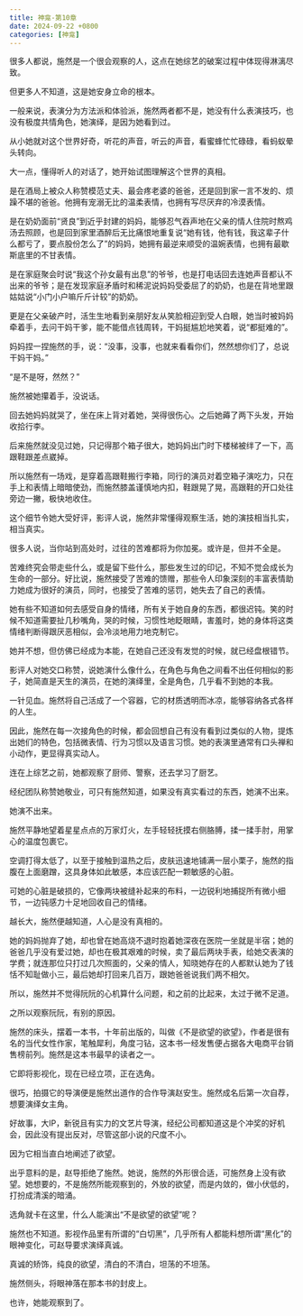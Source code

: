 ```yaml
---
title: 神龛-第10章
date: 2024-09-22 +0800
categories: [神龛]
---
```


很多人都说，施然是一个很会观察的人，这点在她综艺的破案过程中体现得淋漓尽致。

但更多人不知道，这是她安身立命的根本。

一般来说，表演分为方法派和体验派，施然两者都不是，她没有什么表演技巧，也没有极度共情角色，她演绎，是因为她看到过。

从小她就对这个世界好奇，听花的声音，听云的声音，看蜜蜂忙忙碌碌，看蚂蚁晕头转向。

大一点，懂得听人的对话了，她开始试图理解这个世界的真相。

是在酒局上被众人称赞模范丈夫、最会疼老婆的爸爸，还是回到家一言不发的、烦躁不堪的爸爸。他拥有宠溺无比的温柔表情，也拥有写尽厌弃的冷漠表情。

是在奶奶面前“贤良”到近乎封建的妈妈，能够忍气吞声地在父亲的情人住院时熬鸡汤去照顾，也是回到家里酒醉后无比痛恨地重复说“她有钱，他有钱，我这辈子什么都亏了，要点股份怎么了”的妈妈，她拥有最逆来顺受的温婉表情，也拥有最歇斯底里的不甘表情。

是在家庭聚会时说“我这个孙女最有出息”的爷爷，也是打电话回去连她声音都认不出来的爷爷；是在发现家庭矛盾时和稀泥说妈妈受委屈了的奶奶，也是在背地里跟姑姑说“小门小户嘛斤斤计较”的奶奶。

更是在父亲破产时，活生生地看到亲朋好友从笑脸相迎到受人白眼，她当时被妈妈牵着手，去问干妈干爹，能不能借点钱周转，干妈挺尴尬地笑着，说“都挺难的”。

妈妈捏一捏施然的手，说：“没事，没事，也就来看看你们，然然想你们了，总说干妈干妈。”

“是不是呀，然然？”

施然被她攥着手，没说话。

回去她妈妈就哭了，坐在床上背对着她，哭得很伤心。之后她薅了两下头发，开始收拾行李。

后来施然就没见过她，只记得那个箱子很大，她妈妈出门时下楼梯被绊了一下，高跟鞋跟差点崴掉。

所以施然有一场戏，是穿着高跟鞋搬行李箱，同行的演员对着空箱子演吃力，只在手上和表情上暗暗使劲，而施然膝盖谨慎地内扣，鞋跟晃了晃，高跟鞋的开口处往旁边一撇，极快地收住。

这个细节令她大受好评，影评人说，施然非常懂得观察生活，她的演技相当扎实，相当真实。

很多人说，当你站到高处时，过往的苦难都将为你加冕。或许是，但并不全是。

苦难终究会带走些什么，或是留下些什么，那些发生过的印记，不知不觉会成长为生命的一部分。好比说，施然接受了苦难的馈赠，那些令人印象深刻的丰富表情助力她成为很好的演员，同时，也接受了苦难的惩罚，她失去了自己的表情。

她有些不知道如何去感受自身的情绪，所有关于她自身的东西，都很迟钝。笑的时候不知道需要扯几秒嘴角，哭的时候，习惯性地眨眼睛，害羞时，她的身体将这类情绪判断得跟厌恶相似，会冷淡地用力地克制它。

她并不想，但仿佛已经成为本能，在她自己还没有发觉的时候，就已经盘根错节。

影评人对她交口称赞，说她演什么像什么，在角色与角色之间看不出任何相似的影子，她简直是天生的演员，在她的演绎里，全是角色，几乎看不到她的本我。

一针见血。施然将自己活成了一个容器，它的材质透明而冰凉，能够容纳各式各样的人生。

因此，施然在每一次接角色的时候，都会回想自己有没有看到过类似的人物，提炼出她们的特色，包括微表情、行为习惯以及语言习惯。她的表演里通常有口头禅和小动作，更显得真实动人。

连在上综艺之前，她都观察了厨师、警察，还去学习了厨艺。

经纪团队称赞她敬业，可只有施然知道，如果没有真实看过的东西，她演不出来。

她演不出来。

施然平静地望着星星点点的万家灯火，左手轻轻抚摸右侧胳膊，揉一揉手肘，用掌心的温度包裹它。

空调打得太低了，以至于接触到温热之后，皮肤迅速地铺满一层小栗子，施然的指腹在上面磨蹭，这具身体如此敏感，本应该匹配一颗敏感的心脏。

可她的心脏是破损的，它像两块被缝补起来的布料，一边锐利地捕捉所有微小细节，一边钝感力十足地回收自己的情绪。

越长大，施然便越知道，人心是没有真相的。

她的妈妈抛弃了她，却也曾在她高烧不退时抱着她深夜在医院一坐就是半宿；她的爸爸几乎没有爱过她，却也在极其艰难的时候，卖了最后两块手表，给她交表演的学费；就连那位只打过几次照面的，父亲的情人，知晓她存在的人都默认她为了钱恬不知耻做小三，最后她却打回来几百万，跟她爸爸说我们两不相欠。

所以，施然并不觉得阮阮的心机算什么问题，和之前的比起来，太过于微不足道。

之所以观察阮阮，有别的原因。

施然的床头，摆着一本书，十年前出版的，叫做《不是欲望的欲望》，作者是很有名的当代女性作家，笔触犀利，角度刁钻，这本书一经发售便占据各大电商平台销售榜前列。施然是这本书最早的读者之一。

它即将影视化，现在已经立项，正在选角。

很巧，拍摄它的导演便是施然出道作的合作导演赵安生。施然成名后第一次自荐，想要演绎女主角。

好故事，大IP，新锐且有实力的文艺片导演，经纪公司都知道这是个冲奖的好机会，因此没有提出反对，尽管这部小说的尺度不小。

因为它相当直白地阐述了欲望。

出乎意料的是，赵导拒绝了施然。她说，施然的外形很合适，可施然身上没有欲望。她想要的，不是施然所能观察到的，外放的欲望，而是内敛的，做小伏低的，打扮成清溪的暗涌。

选角就卡在这里，什么人能演出“不是欲望的欲望”呢？

施然也不知道。影视作品里有所谓的“白切黑”，几乎所有人都能料想所谓“黑化”的眼神变化，可赵导要求演绎真诚。

真诚的矫饰，纯良的欲望，清白的不清白，坦荡的不坦荡。

施然侧头，将眼神落在那本书的封皮上。

也许，她能观察到了。

